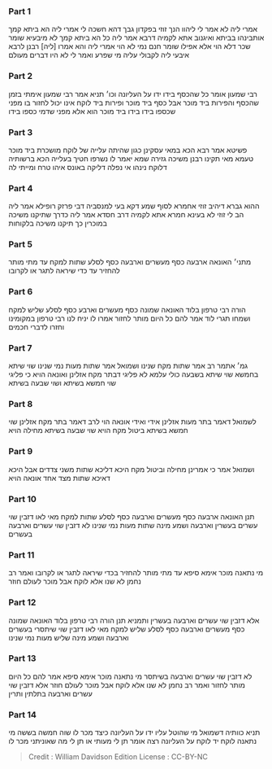 
### Part 1
אמרי ליה לא אמר לי ליהוו הנך זוזי בפקדון גבך דהא חשכה לי אמרי ליה הא ביתא קמך אותבינהו בביתא ואיגנוב אתא לקמיה דרבא אמר ליה כל הא ביתא קמך לא מיבעיא שומר שכר דלא הוי אלא אפילו שומר חנם נמי לא הוי אמרי ליה והא אמרו [ליה] רבנן לרבא איבעי ליה לקבולי עליה מי שפרע ואמר לי לא היו דברים מעולם

### Part 2
רבי שמעון אומר כל שהכסף בידו ידו על העליונה וכו׳ תניא אמר רבי שמעון אימתי בזמן שהכסף והפירות ביד מוכר אבל כסף ביד מוכר ופירות ביד לוקח אינו יכול לחזור בו מפני שכספו בידו בידו ביד מוכר הוא אלא מפני שדמי כספו בידו

### Part 3
פשיטא אמר רבא הכא במאי עסקינן כגון שהיתה עלייה של לוקח מושכרת ביד מוכר טעמא מאי תקינו רבנן משיכה גזירה שמא יאמר לו נשרפו חטיך בעלייה הכא ברשותיה דלוקח נינהו אי נפלה דליקה באונס איהו טרח ומייתי לה

### Part 4
ההוא גברא דיהיב זוזי אחמרא לסוף שמע דקא בעי למנסביה דבי פרזק רופילא אמר ליה הב לי זוזי לא בעינא חמרא אתא לקמיה דרב חסדא אמר ליה כדרך שתיקנו משיכה במוכרין כך תיקנו משיכה בלקוחות

### Part 5
מתני׳ האונאה ארבעה כסף מעשרים וארבעה כסף לסלע שתות למקח עד מתי מותר להחזיר עד כדי שיראה לתגר או לקרובו

### Part 6
הורה רבי טרפון בלוד האונאה שמונה כסף מעשרים וארבע כסף לסלע שליש למקח ושמחו תגרי לוד אמר להם כל היום מותר לחזור אמרו לו יניח לנו רבי טרפון במקומינו וחזרו לדברי חכמים

### Part 7
גמ׳ אתמר רב אמר שתות מקח שנינו ושמואל אמר שתות מעות נמי שנינו שוי שיתא בחמשא שוי שיתא בשבעה כולי עלמא לא פליגי דבתר מקח אזלינן ואונאה הויא כי פליגי שוי חמשא בשיתא ושוי שבעה בשיתא

### Part 8
לשמואל דאמר בתר מעות אזלינן אידי ואידי אונאה הוי לרב דאמר בתר מקח אזלינן שוי חמשא בשיתא ביטול מקח הויא שוי שבעה בשיתא מחילה הויא

### Part 9
ושמואל אמר כי אמרינן מחילה וביטול מקח היכא דליכא שתות משני צדדים אבל היכא דאיכא שתות מצד אחד אונאה הויא

### Part 10
תנן האונאה ארבעה כסף מעשרים וארבעה כסף לסלע שתות למקח מאי לאו דזבין שוי עשרים בעשרין וארבעה ושמע מינה שתות מעות נמי שנינו לא דזבין שוי עשרים וארבעה בעשרים

### Part 11
מי נתאנה מוכר אימא סיפא עד מתי מותר להחזיר בכדי שיראה לתגר או לקרובו ואמר רב נחמן לא שנו אלא לוקח אבל מוכר לעולם חוזר

### Part 12
אלא דזבין שוי עשרים וארבעה בעשרין ותמניא תנן הורה רבי טרפון בלוד האונאה שמונה כסף מעשרים וארבעה כסף לסלע שליש למקח מאי לאו דזבין שוי שיתסרי בעשרים וארבעה ושמע מינה שליש מעות נמי שנינו

### Part 13
לא דזבין שוי עשרים וארבעה בשיתסר מי נתאנה מוכר אימא סיפא אמר להם כל היום מותר לחזור ואמר רב נחמן לא שנו אלא לוקח אבל מוכר לעולם חוזר אלא דזבין שוי עשרים וארבעה בתלתין ותרין

### Part 14
תניא כוותיה דשמואל מי שהוטל עליו ידו על העליונה כיצד מכר לו שוה חמשה בששה מי נתאנה לוקח יד לוקח על העליונה רצה אומר תן לי מעותי או תן לי מה שאוניתני מכר לו

>Credit : William Davidson Edition
>License : CC-BY-NC